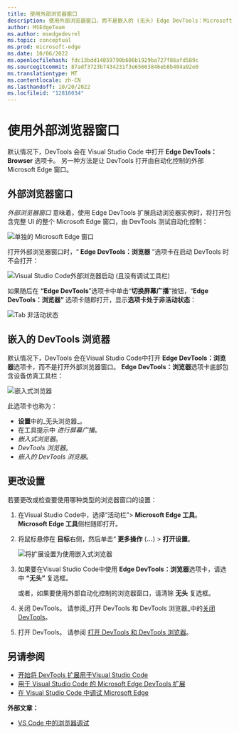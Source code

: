 ```yaml
---
title: 使用外部浏览器窗口
description: 使用外部浏览器窗口，而不是嵌入的 (无头) Edge DevTools：Microsoft Edge 开发人员工具扩展中用于Visual Studio Code的浏览器选项卡。
author: MSEdgeTeam
ms.author: msedgedevrel
ms.topic: conceptual
ms.prod: microsoft-edge
ms.date: 10/06/2022
ms.openlocfilehash: fdc13bdd14859790b606b1929ba727f86afd589c
ms.sourcegitcommit: 87adf3723b7434231f3e65663846eb8b404a92e0
ms.translationtype: MT
ms.contentlocale: zh-CN
ms.lasthandoff: 10/20/2022
ms.locfileid: "12816034"
---
```

# <a name="using-an-external-browser-window"></a>使用外部浏览器窗口

默认情况下，DevTools 会在 Visual Studio Code 中打开 **Edge DevTools：Browser** 选项卡。  另一种方法是让 DevTools 打开由自动化控制的外部 Microsoft Edge 窗口。


<!-- ====================================================================== -->
## <a name="external-browser-window"></a>外部浏览器窗口

_外部浏览器窗口_ 意味着，使用 Edge DevTools 扩展启动浏览器实例时，将打开包含完整 UI 的整个 Microsoft Edge 窗口，由 DevTools 测试自动化控制：

![单独的 Microsoft Edge 窗口](./external-browser-window-images/success-page-external-browser.png)

打开外部浏览器窗口时，“ **Edge DevTools：浏览器** ”选项卡在启动 DevTools 时不会打开：

![Visual Studio Code外部浏览器启动 (且没有调试工具栏) ](./external-browser-window-images/vscode-when-external-browser.png)

如果随后在 **“Edge DevTools**”选项卡中单击“**切换屏幕广播**”按钮，“**Edge DevTools：浏览器”** 选项卡随即打开，显示**选项卡处于非活动状态**：

![Tab 非活动状态](./external-browser-window-images/tab-inactive.png)


<!-- ====================================================================== -->
## <a name="the-embedded-devtools-browser"></a>嵌入的 DevTools 浏览器

默认情况下，DevTools 会在Visual Studio Code中打开 **Edge DevTools：浏览器**选项卡，而不是打开外部浏览器窗口。  **Edge DevTools：浏览器**选项卡底部包含设备仿真工具栏：

![嵌入式浏览器](./external-browser-window-images/embedded-browser.png)

此选项卡也称为：
*  **设置**中的_无头浏览器_。
*  在工具提示中 _进行屏幕广播_。
*  _嵌入式浏览器_。
*  _DevTools 浏览器_。
*  _嵌入的 DevTools 浏览器_。


<!-- ====================================================================== -->
## <a name="changing-the-setting"></a>更改设置

若要更改或检查要使用哪种类型的浏览器窗口的设置：

1. 在Visual Studio Code中，选择“活动栏”> **Microsoft Edge 工具**。  **Microsoft Edge 工具**侧栏随即打开。

1. 将鼠标悬停在 **目标**右侧，然后单击“ **更多操作** (**...**) > **打开设置**。

   ![将扩展设置为使用嵌入式浏览器](./external-browser-window-images/settings-headless.png)

1. 如果要在Visual Studio Code中使用 **Edge DevTools：浏览器**选项卡，请选中 **“无头”** 复选框。

   或者，如果要使用外部自动化控制的浏览器窗口，请清除 **无头** 复选框。

1. 关闭 DevTools。  请参阅_打开 DevTools 和 DevTools 浏览器_中的[关闭 DevTools](./open-devtools-and-embedded-browser.md#closing-devtools)。

1. 打开 DevTools。  请参阅 [打开 DevTools 和 DevTools 浏览器](./open-devtools-and-embedded-browser.md)。


<!-- ====================================================================== -->
## <a name="see-also"></a>另请参阅

* [开始将 DevTools 扩展用于Visual Studio Code](./get-started.md)
* [用于 Visual Studio Code 的 Microsoft Edge DevTools 扩展](../microsoft-edge-devtools-extension.md)
* [在 Visual Studio Code 中调试 Microsoft Edge](../debugger-for-edge.md)

**外部文章：**

* [VS Code 中的浏览器调试](https://code.visualstudio.com/docs/nodejs/browser-debugging)
